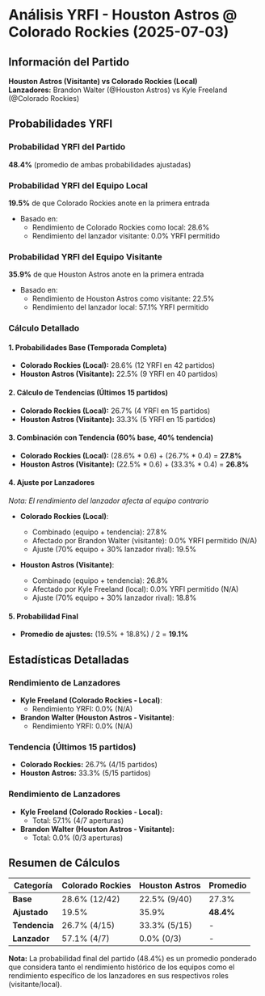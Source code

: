 # Análisis YRFI - Houston Astros @ Colorado Rockies (2025-07-03)

## Información del Partido
**Houston Astros (Visitante) vs Colorado Rockies (Local)**  
**Lanzadores:** Brandon Walter (@Houston Astros) vs Kyle Freeland (@Colorado Rockies)

## Probabilidades YRFI

### Probabilidad YRFI del Partido
**48.4%** (promedio de ambas probabilidades ajustadas)

### Probabilidad YRFI del Equipo Local
**19.5%** de que Colorado Rockies anote en la primera entrada
- Basado en:
  - Rendimiento de Colorado Rockies como local: 28.6%
  - Rendimiento del lanzador visitante: 0.0% YRFI permitido

### Probabilidad YRFI del Equipo Visitante
**35.9%** de que Houston Astros anote en la primera entrada
- Basado en:
  - Rendimiento de Houston Astros como visitante: 22.5%
  - Rendimiento del lanzador local: 57.1% YRFI permitido

### Cálculo Detallado

#### 1. Probabilidades Base (Temporada Completa)
- **Colorado Rockies (Local):** 28.6% (12 YRFI en 42 partidos)
- **Houston Astros (Visitante):** 22.5% (9 YRFI en 40 partidos)

#### 2. Cálculo de Tendencias (Últimos 15 partidos)
- **Colorado Rockies (Local):** 26.7% (4 YRFI en 15 partidos)
- **Houston Astros (Visitante):** 33.3% (5 YRFI en 15 partidos)

#### 3. Combinación con Tendencia (60% base, 40% tendencia)
- **Colorado Rockies (Local):** (28.6% * 0.6) + (26.7% * 0.4) = **27.8%**
- **Houston Astros (Visitante):** (22.5% * 0.6) + (33.3% * 0.4) = **26.8%**

#### 4. Ajuste por Lanzadores
*Nota: El rendimiento del lanzador afecta al equipo contrario*

- **Colorado Rockies (Local)**:
  - Combinado (equipo + tendencia): 27.8%
  - Afectado por Brandon Walter (visitante): 0.0% YRFI permitido (N/A)
  - Ajuste (70% equipo + 30% lanzador rival): 19.5%

- **Houston Astros (Visitante)**:
  - Combinado (equipo + tendencia): 26.8%
  - Afectado por Kyle Freeland (local): 0.0% YRFI permitido (N/A)
  - Ajuste (70% equipo + 30% lanzador rival): 18.8%

#### 5. Probabilidad Final
- **Promedio de ajustes:** (19.5% + 18.8%) / 2 = **19.1%**

## Estadísticas Detalladas


### Rendimiento de Lanzadores
- **Kyle Freeland (Colorado Rockies - Local)**:
  - Rendimiento YRFI: 0.0% (N/A)
- **Brandon Walter (Houston Astros - Visitante)**:
  - Rendimiento YRFI: 0.0% (N/A)
### Tendencia (Últimos 15 partidos)
- **Colorado Rockies:** 26.7% (4/15 partidos)
- **Houston Astros:** 33.3% (5/15 partidos)

### Rendimiento de Lanzadores
- **Kyle Freeland (Colorado Rockies - Local):**
  - Total: 57.1% (4/7 aperturas)
- **Brandon Walter (Houston Astros - Visitante):**
  - Total: 0.0% (0/3 aperturas)

## Resumen de Cálculos
| Categoría | Colorado Rockies     | Houston Astros       | Promedio |
|-----------|----------------------|----------------------|----------|
| **Base** | 28.6% (12/42) | 22.5% (9/40) | 27.3% |
| **Ajustado** | 19.5% | 35.9% | **48.4%** |
| **Tendencia** | 26.7% (4/15) | 33.3% (5/15) | - |
| **Lanzador** | 57.1% (4/7) | 0.0% (0/3) | - |

**Nota:** La probabilidad final del partido (48.4%) es un promedio ponderado que considera tanto el rendimiento histórico de los equipos como el rendimiento específico de los lanzadores en sus respectivos roles (visitante/local).